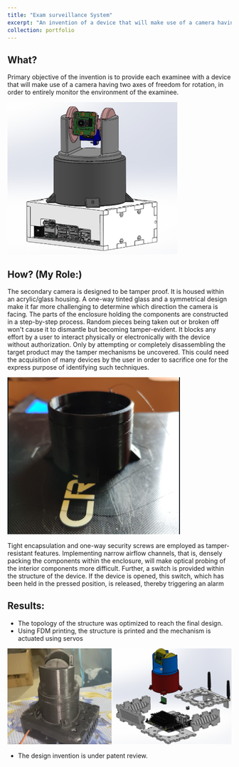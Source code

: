 ```yaml
---
title: "Exam surveillance System"
excerpt: "An invention of a device that will make use of a camera having two axes of freedom for rotation, to monitor the environment of the examinee.<br/><img src='/images/p&t1.png'>"
collection: portfolio
---
```


**What?** 
---
Primary objective of the invention is to provide each examinee with a device that will make use of a camera having two axes of freedom for rotation, in order to entirely monitor the environment of the examinee.

![p&t3](/images/p&t3.png)

**How?** (My Role:)
---

The secondary camera is designed to be tamper proof. It is housed within an acrylic/glass housing. A one-way tinted glass and a symmetrical design make it far more challenging to determine which direction the camera is facing. The parts of the enclosure holding the components are constructed in a step-by-step process. Random pieces being taken out or broken off won't cause it to dismantle but becoming tamper-evident. It blocks any effort by a user to interact physically or electronically with the device without authorization. Only by attempting or completely disassembling the target product may the tamper mechanisms be uncovered. This could need the acquisition of many devices by the user in order to sacrifice one for the express purpose of identifying such techniques.

![p&t5](/images/p&t5.png)

Tight encapsulation and one-way security screws are employed as tamper-resistant features. Implementing narrow airflow channels, that is, densely packing the components within the enclosure, will make optical probing of the interior components more difficult. 
Further, a switch is provided within the structure of the device. If the device is opened, this switch, which has been held in the pressed position, is released, thereby triggering an alarm


Results:
---

- The topology of the structure was optimized to reach the final design.
- Using FDM printing, the structure is printed and the mechanism is actuated using servos

![p&t6](/images/p&t6.png)

- The design invention is under patent review.
